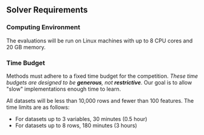 

## Solver Requirements


### Computing Environment

The evaluations will be run on Linux machines with up to 8 CPU cores and 20 GB memory.

### Time Budget

Methods must adhere to a fixed time budget for the competition. 
*These time budgets are designed to be **generous**, not **restrictive***. 
Our goal is to allow "slow" implementations enough time to learn. 

All datasets will be less than 10,000 rows and fewer than 100 features. 
The time limits are as follows:

- For datasets up to 3 variables, 30 minutes (0.5 hour)
- For datasets up to 8 rows, 180 minutes (3 hours)